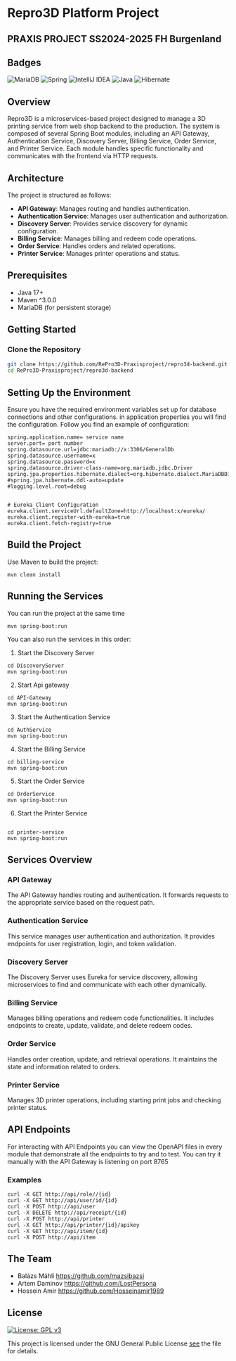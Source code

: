 # Repro3D Platform Project

## PRAXIS PROJECT SS2024-2025 FH Burgenland

## Badges
![MariaDB](https://img.shields.io/badge/MariaDB-003545?style=for-the-badge&logo=mariadb&logoColor=white)
![Spring](https://img.shields.io/badge/spring-%236DB33F.svg?style=for-the-badge&logo=spring&logoColor=white)
![IntelliJ IDEA](https://img.shields.io/badge/IntelliJIDEA-000000.svg?style=for-the-badge&logo=intellij-idea&logoColor=white)
![Java](https://img.shields.io/badge/java-%23ED8B00.svg?style=for-the-badge&logo=openjdk&logoColor=white)
![Hibernate](https://img.shields.io/badge/Hibernate-59666C?style=for-the-badge&logo=Hibernate&logoColor=white)
## Overview

Repro3D is a microservices-based project designed to manage a 3D printing service from web shop backend to the production. The system is composed of several Spring Boot modules, including an API Gateway, Authentication Service, Discovery Server, Billing Service, Order Service, and Printer Service. Each module handles specific functionality and communicates with the frontend via HTTP requests.

## Architecture

The project is structured as follows:

- **API Gateway**: Manages routing and handles authentication.
- **Authentication Service**: Manages user authentication and authorization.
- **Discovery Server**: Provides service discovery for dynamic configuration.
- **Billing Service**: Manages billing and redeem code operations.
- **Order Service**: Handles orders and related operations.
- **Printer Service**: Manages printer operations and status.

## Prerequisites

- Java 17+
- Maven ^3.0.0
- MariaDB (for persistent storage)

## Getting Started

### Clone the Repository

```bash
git clone https://github.com/RePro3D-Praxisproject/repro3d-backend.git
cd RePro3D-Praxisproject/repro3d-backend
```

## Setting Up the Environment

Ensure you have the required environment variables set up for database connections and other configurations. in application properties you will find the configuration. Follow you find an example of configuration: 


```
spring.application.name= service name
server.port= port number
spring.datasource.url=jdbc:mariadb://x:3306/GeneralDb
spring.datasource.username=x
spring.datasource.password=x
spring.datasource.driver-class-name=org.mariadb.jdbc.Driver
spring.jpa.properties.hibernate.dialect=org.hibernate.dialect.MariaDBDialect
#spring.jpa.hibernate.ddl-auto=update
#logging.level.root=debug


# Eureka Client Configuration
eureka.client.serviceUrl.defaultZone=http://localhost:x/eureka/
eureka.client.register-with-eureka=true
eureka.client.fetch-registry=true
```

## Build the Project
Use Maven to build the project:
```
mvn clean install
```

## Running the Services

You can run the project at the same time 

```
mvn spring-boot:run
```

You can also run the services in this order:

1. Start the Discovery Server

```
cd DiscoveryServer
mvn spring-boot:run
```

2. Start Api gateway
```
cd API-Gateway
mvn spring-boot:run
```

3. Start the Authentication Service
```
cd AuthService
mvn spring-boot:run
```
4. Start the Billing Service
```
cd billing-service
mvn spring-boot:run
```

5. Start the Order Service
```
cd OrderService
mvn spring-boot:run
```

6. Start the Printer Service
```

cd printer-service
mvn spring-boot:run
```

## Services Overview

### API Gateway
The API Gateway handles routing and authentication. It forwards requests to the appropriate service based on the request path.
### Authentication Service
This service manages user authentication and authorization. It provides endpoints for user registration, login, and token validation.
### Discovery Server
The Discovery Server uses Eureka for service discovery, allowing microservices to find and communicate with each other dynamically.
### Billing Service
Manages billing operations and redeem code functionalities. It includes endpoints to create, update, validate, and delete redeem codes.
### Order Service
Handles order creation, update, and retrieval operations. It maintains the state and information related to orders.
### Printer Service
Manages 3D printer operations, including starting print jobs and checking printer status.

## API Endpoints

For interacting with API Endpoints you can view the OpenAPI files in every module that demonstrate all the endpoints to try and to test.
You can try it manually with the API Gateway is listening on port 8765 
### Examples
```
curl -X GET http://api/role//{id}
curl -X GET http://api/user/id/{id}
curl -X POST http://api/user 
curl -X DELETE http://api/receipt/{id}
curl -X POST http://api/printer 
curl -X GET http://api/printer/{id}/apikey 
curl -X GET http://api/item/{id}
curl -X POST http://api/item

```

## The Team


* Balázs Máhli  https://github.com/mazsibazsi
* Artem Daminov https://github.com/LostPersona
* Hossein Amir https://github.com/Hosseinamir1989





## License
[![License: GPL v3](https://img.shields.io/badge/License-GPLv3-blue.svg)](https://www.gnu.org/licenses/gpl-3.0)

This project is licensed under the GNU General Public License [see](LICENSE) the  file for details.
